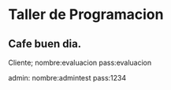 # Taller de Programacion

## Cafe buen dia.

Cliente;
nombre:evaluacion
pass:evaluacion

admin:
nombre:admintest
pass:1234
